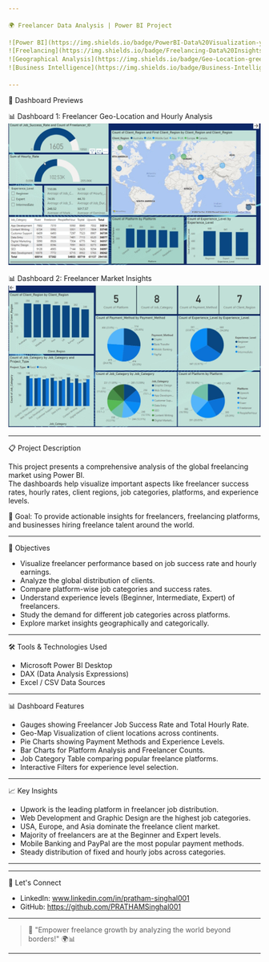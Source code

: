 ```yaml
---

🌍 Freelancer Data Analysis | Power BI Project

![Power BI](https://img.shields.io/badge/PowerBI-Data%20Visualization-yellow) 
![Freelancing](https://img.shields.io/badge/Freelancing-Data%20Insights-blue) 
![Geographical Analysis](https://img.shields.io/badge/Geo-Location-green)
![Business Intelligence](https://img.shields.io/badge/Business-Intelligence-orange)

---
```


📸 Dashboard Previews

📊 Dashboard 1: Freelancer Geo-Location and Hourly Analysis
![Freelancer Dashboard 1](https://github.com/PrathamSinghal001/Data-Analyst-Project-With-PowerBI/blob/a532256cc57f687b8bf555c99ca9a9c2027a8454/Freelancer%20Project/freelancer%202.jpg)

📊 Dashboard 2: Freelancer Market Insights
![Freelancer Dashboard 2](https://github.com/PrathamSinghal001/Data-Analyst-Project-With-PowerBI/blob/a532256cc57f687b8bf555c99ca9a9c2027a8454/Freelancer%20Project/freelancer%201.jpg)

---

📋 Project Description

This project presents a comprehensive analysis of the global freelancing market using Power BI.  
The dashboards help visualize important aspects like freelancer success rates, hourly rates, client regions, job categories, platforms, and experience levels.

🎯 Goal:
To provide actionable insights for freelancers, freelancing platforms, and businesses hiring freelance talent around the world.

---

🎯 Objectives

- Visualize freelancer performance based on job success rate and hourly earnings.
- Analyze the global distribution of clients.
- Compare platform-wise job categories and success rates.
- Understand experience levels (Beginner, Intermediate, Expert) of freelancers.
- Study the demand for different job categories across platforms.
- Explore market insights geographically and categorically.

---

🛠 Tools & Technologies Used

- Microsoft Power BI Desktop
- DAX (Data Analysis Expressions)
- Excel / CSV Data Sources

---

📊 Dashboard Features

- Gauges showing Freelancer Job Success Rate and Total Hourly Rate.
- Geo-Map Visualization of client locations across continents.
- Pie Charts showing Payment Methods and Experience Levels.
- Bar Charts for Platform Analysis and Freelancer Counts.
- Job Category Table comparing popular freelance platforms.
- Interactive Filters for experience level selection.

---

📈 Key Insights

- Upwork is the leading platform in freelancer job distribution.
- Web Development and Graphic Design are the highest job categories.
- USA, Europe, and Asia dominate the freelance client market.
- Majority of freelancers are at the Beginner and Expert levels.
- Mobile Banking and PayPal are the most popular payment methods.
- Steady distribution of fixed and hourly jobs across categories.

---


---

🤝 Let's Connect

- LinkedIn: www.linkedin.com/in/pratham-singhal001
- GitHub: https://github.com/PRATHAMSinghal001

---

> 📢 "Empower freelance growth by analyzing the world beyond borders!" 🌍📊

---
